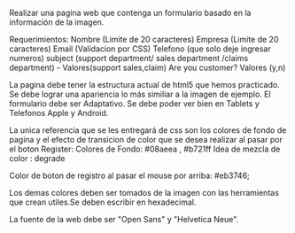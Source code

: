 Realizar una pagina web que contenga un formulario basado en la información de la imagen.

Requerimientos:
Nombre (Limite de 20 caracteres)
Empresa (Limite de 20 caracteres)
Email (Validacion por CSS)
Telefono (que solo deje ingresar numeros)
subject (support department/ sales department /claims department) - Valores(support sales,claim)
Are you customer? Valores (y,n)

La pagina debe tener la estructura actual de html5 que hemos practicado.
Se debe lograr una apariencia lo más similiar a la imagen de ejemplo.
El formulario debe ser Adaptativo. Se debe poder ver bien en Tablets y Telefonos Apple y Android.

La unica referencia que se les entregará de css son los colores de fondo de pagina y el efecto de transicion de color que se desea realizar al pasar por el boton Register:
Colores de Fondo: #08aeea , #b721ff
Idea de mezcla de color : degrade

Color de boton de registro al pasar el mouse por arriba: #eb3746;

Los demas colores deben ser tomados de la imagen con las herramientas que crean utiles.Se deben escribir en hexadecimal.

La fuente de la web debe ser "Open Sans" y "Helvetica Neue".
